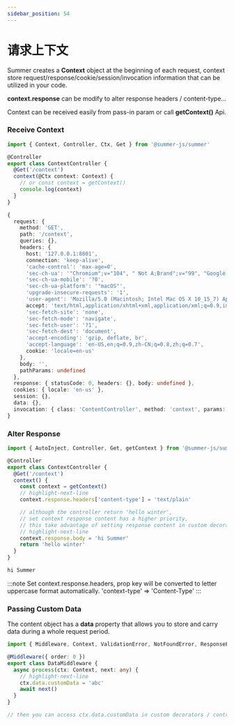 ```yaml
---
sidebar_position: 54
---
```


# 请求上下文

Summer creates a **Context** object at the beginning of each request, context store request/response/cookie/session/invocation information that can be utilized in your code.

**context.response** can be modify to alter response headers / content-type...

Context can be received easily from pass-in param or call **getContext()** Api.
 

### Receive Context

```ts
import { Context, Controller, Ctx, Get } from '@summer-js/summer'

@Controller
export class ContextController {
  @Get('/context')
  context(@Ctx context: Context) {
    // or const context = getContext()
    console.log(context)
  }
}
```


```ts title="Output log"
{
  request: {
    method: 'GET',
    path: '/context',
    queries: {},
    headers: {
      host: '127.0.0.1:8801',
      connection: 'keep-alive',
      'cache-control': 'max-age=0',
      'sec-ch-ua': '"Chromium";v="104", " Not A;Brand";v="99", "Google Chrome";v="104"',
      'sec-ch-ua-mobile': '?0',
      'sec-ch-ua-platform': '"macOS"',
      'upgrade-insecure-requests': '1',
      'user-agent': 'Mozilla/5.0 (Macintosh; Intel Mac OS X 10_15_7) AppleWebKit/537.36 (KHTML, like Gecko) Chrome/104.0.0.0 Safari/537.36',
      accept: 'text/html,application/xhtml+xml,application/xml;q=0.9,image/avif,image/webp,image/apng,*/*;q=0.8,application/signed-exchange;v=b3;q=0.9',
      'sec-fetch-site': 'none',
      'sec-fetch-mode': 'navigate',
      'sec-fetch-user': '?1',
      'sec-fetch-dest': 'document',
      'accept-encoding': 'gzip, deflate, br',
      'accept-language': 'en-US,en;q=0.9,zh-CN;q=0.8,zh;q=0.7',
      cookie: 'locale=en-us'
    },
    body: '',
    pathParams: undefined
  },
  response: { statusCode: 0, headers: {}, body: undefined },
  cookies: { locale: 'en-us' },
  session: {},
  data: {},
  invocation: { class: 'ContentController', method: 'context', params: undefined }
}
```

### Alter Response 

```ts title="src/controller/ContentController.ts"
import { AutoInject, Controller, Get, getContext } from '@summer-js/summer'

@Controller
export class ContextController {
  @Get('/context')
  context() {
    const context = getContext()
    // highlight-next-line
    context.response.headers['content-type'] = 'text/plain'

    // although the controller return 'hello winter',
    // set context response content has a higher priority,
    // this take advantage of setting response content in custom decorator or middleware.
    // highlight-next-line
    context.response.body = 'hi Summer'
    return 'hello winter'
  }
}

```

```ts title="GET http://127.0.0.1:8801/local-service/context"
hi Summer
```

:::note 
Set context.response.headers, prop key will be converted to letter uppercase format automatically. 'context-type' => 'Content-Type'
:::

### Passing Custom Data

The content object has a **data** property that allows you to store and carry data during a whole request period. 

```ts
import { Middleware, Context, ValidationError, NotFoundError, ResponseError, Logger } from '@summer-js/summer'

@Middleware({ order: 0 })
export class DataMiddleware {
  async process(ctx: Context, next: any) {
    // highlight-next-line
    ctx.data.customData = 'abc'
    await next()
  }
}

// then you can access ctx.data.customData in custom decorators / controllers
```